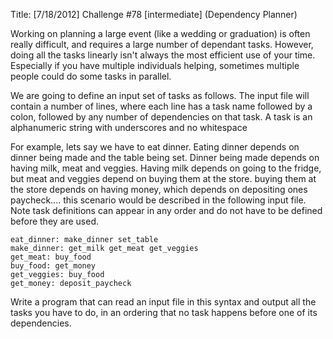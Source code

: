 Title: [7/18/2012] Challenge #78 [intermediate] (Dependency Planner)

Working on planning a large event (like a wedding or graduation) is often really difficult, and requires a large
number of dependant tasks.  However, doing all the tasks linearly isn't always the most efficient use of your time.
Especially if you have multiple individuals helping, sometimes multiple people could do some tasks in parallel.

We are going to define an input set of tasks as follows.  The input file will contain a number of lines, where each
line has a task name followed by a colon,  followed by any number of dependencies on that task.  A task is an alphanumeric string with underscores and no whitespace

For example, lets say we have to eat dinner.  Eating dinner depends on dinner being made and the table being set.  Dinner being made depends on having milk, meat and veggies.  Having milk depends on going to the fridge, but meat and veggies depend on buying them at the store.
buying them at the store depends on having money, which depends on depositing ones paycheck....  this scenario would be described in the following input file.  Note task definitions can appear in any order and do not have to be defined before they are used.

    eat_dinner: make_dinner set_table
	make_dinner: get_milk get_meat get_veggies
	get_meat: buy_food
	buy_food: get_money
	get_veggies: buy_food
	get_money: deposit_paycheck
	
Write a program that can read an input file in this syntax and output all the tasks you have to do, in an ordering that no task happens before one of its dependencies.